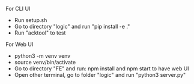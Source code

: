 For CLI UI
- Run setup.sh
- Go to directory "logic" and run "pip install -e ." 
- Run "acktool" to test 

For Web UI
- python3 -m venv venv
- source venv/bin/activate
- Go to directory "FE" and run: npm install and npm start to have web UI
- Open other terminal, go to folder "logic" and run "python3 server.py"
